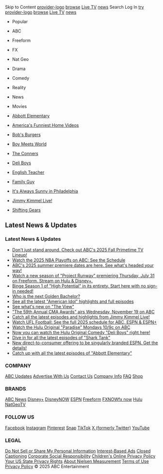 Skip to Content
[provider-logo](/)
[browse](/browse)
[Live TV](/watch-live)
[news](/collection/news)
Search
Log In
[try](https://www.hulu.com/welcome?cmp=17728&utm_campaign=OO_ABC_NavButton_OnChannel_Hulu&utm_medium=Display&utm_source=OO_ABC)
[provider-logo](/)
[browse](/browse)
[Live TV](/watch-live)
[news](/collection/news)
  * Popular
  * ABC
  * Freeform
  * FX
  * Nat Geo
  * Drama
  * Comedy
  * Reality
  * News
  * Movies


* [Abbott Elementary](/show/e4f28254-2fc4-4cc1-b9bb-eee0564c178e)
* [America's Funniest Home Videos](/show/86b1d55a-b3d4-48ce-943b-d78779671fab)
* [Bob's Burgers](/show/5013a690-3ccc-425d-8f0b-5b26c56e3ecb)
* [Boy Meets World](/show/aab0fae9-cd4c-41d1-b910-0f9ab4a22363)
* [The Conners](/show/fd436497-5e9e-4d79-9948-3c41db7b30f1)
* [Deli Boys](/show/3c0131f0-9ebe-4cb3-818f-020046693bfc)
* [English Teacher](/show/a8350544-f9bf-4bab-855b-53fa083c23e1)
* [Family Guy](/show/0757b630-d1e3-4069-9237-4905a9848247)
* [It's Always Sunny in Philadelphia](/show/f80b5776-908c-4fe3-80c1-40850eaab5a4)
* [Jimmy Kimmel Live!](/show/9bfe2f4f-41ad-4492-a6dd-0b67db180543)
* [Shifting Gears](/show/0b64a2a5-a111-450a-a3c3-b0f8e69a2124)
## Latest News & Updates
### Latest News & Updates
  * [Don't just stand around. Check out ABC's 2025 Fall Primetime TV Lineup!](https://abc.com/news/7a61bd9b-705b-4fca-b423-bd80ab93f2c0/category/1138628)
  * [Watch the 2025 NBA Playoffs on ABC: See the Schedule](https://abc.com/news/20be7a52-652b-4a6b-b4d0-c67b0616e164/category/1138628)
  * [ABC's 2025 summer premiere dates are here. See what's headed your way!](https://abc.com/news/44029ecc-8c7c-4389-8461-c3dd9547994c/category/1138628)
  * [Watch a new season of "Project Runway" premiering Thursday, July 31 on Freeform. Stream on Hulu & Disney+.](https://www.freeform.com/news/834a9c7f-13ab-44e9-b4a8-873f73d5a3bd/category/3444024)
  * [Binge Season 1 of "High Potential" in its entirety. Start here with no sign-in needed!](https://abc.com/episode/874adc6e-3a64-4626-a847-eec363072950/playlist/PL553044961)
  * [Who is the next Golden Bachelor?](https://abc.com/news/1f3c009d-ba37-4b92-8217-0f69b102bf9d/category/1138628)
  * [See all the latest "American Idol" highlights and full episodes](https://abc.com/show/baf4f444-36a4-4340-ac11-c570f0da4977)
  * [See what's new on "The View"](https://abc.com/shows/the-view)
  * ["The 59th Annual CMA Awards" airs Wednesday, November 19 on ABC](https://abc.com/news/77ad3e35-411f-49e3-b1de-cf0e5ef6f89e/category/1138628)
  * [Catch all the latest episodes and highlights from Jimmy Kimmel Live!](https://abc.com/show/9bfe2f4f-41ad-4492-a6dd-0b67db180543)
  * [Watch UFL Football: See the full 2025 schedule for ABC, ESPN & ESPN+](https://abc.com/news/ddba20a3-a12f-4b07-b890-41e888a16cfe/category/1138628)
  * [Watch the Hulu Original "Paradise" Mondays 10/9c on ABC](https://abc.com/news/5f9ecef5-6ec1-4a02-b88f-522f7fa0d088/category/1138628)
  * [Now you can watch the Hulu Original Comedy "Deli Boys" right here!](https://abc.com/show/3c0131f0-9ebe-4cb3-818f-020046693bfc)
  * [Dive in for all the latest episodes of "Shark Tank"](https://abc.com/show/535e2b07-18a9-4d94-9803-9ed8257b9d23)
  * [New direct-to-consumer offering to be singularly branded ESPN. Get the details!](https://espnpressroom.com/us/press-releases/2025/05/new-direct-to-consumer-offering-to-be-singularly-branded-espn/)
  * [Catch up with all the latest episodes of "Abbott Elementary" ](https://abc.com/show/e4f28254-2fc4-4cc1-b9bb-eee0564c178e)


[](/)
### COMPANY
[ABC Updates](/news)
[Advertise With Us](https://disneyadsales.com/)
[Contact Us](https://support.abc.com)
[Company Info](/info)
[FAQ](https://support.abc.com/)
[Shop](https://shopabctv.com/?utm_source=abc-com&utm_medium=referral&utm_campaign=abc-navigation)
### BRANDS
[ABC News](https://abcnews.go.com/)
[Disney+](https://www.disneyplus.com/?cid=DTCI-Synergy-ABC-Site-Acquisition-NA-US-DisneyPlus-DisneyPlus-EN-NavFooter-ABC_DisneyPlus_NavFooter_Evergreen-NA)
[DisneyNOW](https://disneynow.com/)
[ESPN](https://www.espn.com/)
[Freeform](https://www.freeform.com/)
[FXNOWfx now](https://fxnow.fxnetworks.com/)
[Hulu](https://www.hulu.com/welcome?cmp=14590&utm_campaign=OO_ABC_FooterNavigation_OnChannel_Evergreen&utm_medium=Display&utm_source=OO_ABC)
[NatGeoTV](https://www.nationalgeographic.com/tv/)
### FOLLOW US
[Facebook](https://www.facebook.com/ABCNetwork/)
[Instagram](https://www.instagram.com/abc/)
[Pinterest](https://www.pinterest.com/ABCTelevision)
[Snap](https://www.snapchat.com/add/ABCNetwork)
[TikTok](https://www.tiktok.com/@abcnetwork)
[X (formerly Twitter)](https://twitter.com/ABCNetwork)
[YouTube](https://www.youtube.com/ABCNetwork)
### LEGAL
[Do Not Sell or Share My Personal Information](https://privacy.thewaltdisneycompany.com/en/dnssmpi/)
[Interest-Based Ads](https://privacy.thewaltdisneycompany.com/en/privacy-controls/online-tracking-and-advertising/)
[Closed Captioning](/closed-captioning)
[Corporate Social Responsibility](https://sites.disney.com/citizenship/)
[Children's Online Privacy Policy](https://disneyprivacycenter.com/kids-privacy-policy/english/)
[Your US State Privacy Rights](https://privacy.thewaltdisneycompany.com/en/current-privacy-policy/your-us-state-privacy-rights/)
[About Nielsen Measurement](https://www.nielsen.com/digitalprivacy)
[Terms of Use](https://disneytermsofuse.com/)
[Privacy Policy](https://disneyprivacycenter.com/)
© 2025 ABC Entertainment
